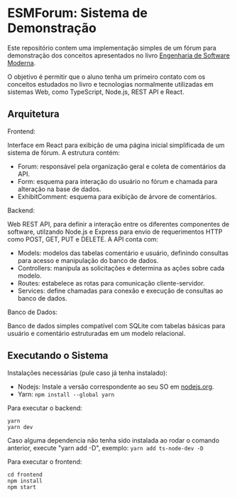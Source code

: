 # ESMForum: Sistema de Demonstração

Este repositório contem uma implementação simples de um fórum para demonstração dos conceitos apresentados no livro [Engenharia de Software Moderna](https://engsoftmoderna.info).

O objetivo é permitir que o aluno tenha um primeiro contato com os conceitos estudados no livro e tecnologias normalmente utilizadas em sistemas Web, como TypeScript, Node.js, REST API e React.

## Arquitetura

Frontend:

Interface em React para exibição de uma página inicial simplificada de um sistema de fórum. 
A estrutura contém: 
 - Forum: responsável pela organização geral e coleta de comentários da API.
 - Form: esquema para interação do usuário no fórum e chamada para alteração na base de dados.
 - ExhibitComment: esquema para exibição de árvore de comentários.

Backend:

Web REST API, para definir a interação entre os diferentes componentes de software, utilzando Node.js e Express para envio de requerimentos HTTP como POST, GET, PUT e DELETE.
A API conta com:
 - Models: modelos das tabelas comentário e usuário, definindo consultas para acesso e manipulação do banco de dados.
 - Controllers: manipula as solicitações e determina as ações sobre cada modelo.
 - Routes: estabelece as rotas para comunicação cliente-servidor.
 - Services: define chamadas para conexão e execução de consultas ao banco de dados.

Banco de Dados:

Banco de dados simples compatível com SQLite com tabelas básicas para usuário e comentário estruturadas em um modelo relacional.


## Executando o Sistema

Instalações necessárias (pule caso já tenha instalado):

- Nodejs: Instale a versão correspondente ao seu SO em [nodejs.org](https://nodejs.org/).
- Yarn:  ``` npm install --global yarn ```

Para executar o backend:

```
yarn
yarn dev
```
Caso alguma dependencia não tenha sido instalada ao rodar o comando anterior, execute "yarn add <dependencia> -D", exemplo: ``` yarn add ts-node-dev -D ```

Para executar o frontend:

```
cd frontend
npm install
npm start
```
